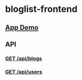 # bloglist-frontend

## [App Demo](https://bloglister-app.herokuapp.com/)

## API
### [GET /api/blogs](https://bloglister-app.herokuapp.com/api/blogs/)
### [GET /api/users](https://bloglister-app.herokuapp.com/api/users/)